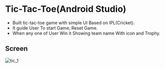 # Tic-Tac-Toe(Android Studio) 
- Built tic-tac-toe game with simple UI Based on IPL(Cricket).
- It guide User To start Game, Reset Game.
- When any one of User Win it Showing team name With icon and Trophy.

## Screen
![tic_1](https://user-images.githubusercontent.com/89833644/152637818-1f80742b-0f5d-446c-b76f-961357952721.jpg)



